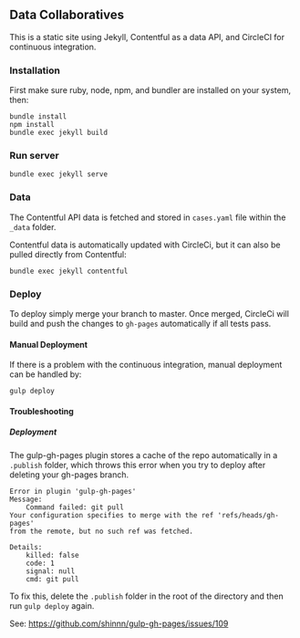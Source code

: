 ## Data Collaboratives

This is a static site using Jekyll, Contentful as a data API, and CircleCI for continuous integration.

### Installation
First make sure ruby, node, npm, and bundler are installed on your system, then:

    bundle install
    npm install
    bundle exec jekyll build

### Run server
    bundle exec jekyll serve

### Data
The Contentful API data is fetched and stored in `cases.yaml` file within the `_data` folder.

Contentful data is automatically updated with CircleCi, but it can also be pulled directly from Contentful:

    bundle exec jekyll contentful

### Deploy
To deploy simply merge your branch to master. Once merged, CircleCi will build and push the changes to `gh-pages` automatically if all tests pass.

#### Manual Deployment
If there is a problem with the continuous integration, manual deployment can be handled by:

    gulp deploy

#### Troubleshooting
##### Deployment

The gulp-gh-pages plugin stores a cache of the repo automatically in a `.publish` folder, which throws this error when you try to deploy after deleting your gh-pages branch.

```
Error in plugin 'gulp-gh-pages'
Message:
    Command failed: git pull
Your configuration specifies to merge with the ref 'refs/heads/gh-pages'
from the remote, but no such ref was fetched.

Details:
    killed: false
    code: 1
    signal: null
    cmd: git pull
```

To fix this, delete the `.publish` folder in the root of the directory and then run `gulp deploy` again.

See:
https://github.com/shinnn/gulp-gh-pages/issues/109